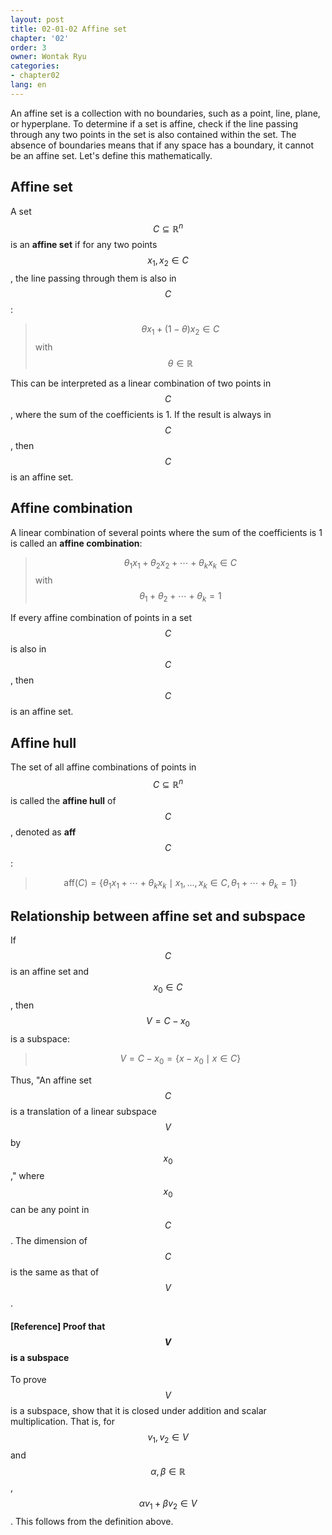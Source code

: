 ```yaml
---
layout: post
title: 02-01-02 Affine set
chapter: '02'
order: 3
owner: Wontak Ryu
categories:
- chapter02
lang: en
---
```


An affine set is a collection with no boundaries, such as a point, line, plane, or hyperplane. To determine if a set is affine, check if the line passing through any two points in the set is also contained within the set. The absence of boundaries means that if any space has a boundary, it cannot be an affine set. Let's define this mathematically.

## Affine set

A set $$C \subseteq \mathbb{R}^n$$ is an **affine set** if for any two points $$x_1, x_2 \in C$$, the line passing through them is also in $$C$$:
> $$\theta x_1 + (1-\theta)x_2 \in C$$ with $$\theta \in \mathbb{R}$$

This can be interpreted as a linear combination of two points in $$C$$, where the sum of the coefficients is 1. If the result is always in $$C$$, then $$C$$ is an affine set.

## Affine combination

A linear combination of several points where the sum of the coefficients is 1 is called an **affine combination**:
> $$\theta_1 x_1 + \theta_2 x_2 + \cdots + \theta_k x_k \in C$$ with $$\theta_1 + \theta_2 + \cdots + \theta_k = 1$$

If every affine combination of points in a set $$C$$ is also in $$C$$, then $$C$$ is an affine set.

## Affine hull

The set of all affine combinations of points in $$C \subseteq \mathbb{R}^n$$ is called the **affine hull** of $$C$$, denoted as **aff** $$C$$:
> $$ \text{aff} (C) = \{ \theta_1 x_1 + \cdots + \theta_k x_k \mid x_1, ..., x_k \in C, \theta_1 + \cdots + \theta_k = 1 \} $$

## Relationship between affine set and subspace

If $$C$$ is an affine set and $$x_0 \in C$$, then $$V = C - x_0$$ is a subspace:
> $$V = C - x_0 =  \{ x - x_0 \mid x \in C \}$$

Thus, "An affine set $$C$$ is a translation of a linear subspace $$V$$ by $$x_0$$," where $$x_0$$ can be any point in $$C$$. The dimension of $$C$$ is the same as that of $$V$$.

#### [Reference] Proof that $$V$$ is a subspace

To prove $$V$$ is a subspace, show that it is closed under addition and scalar multiplication. That is, for $$v_1, v_2 \in V$$ and $$\alpha, \beta \in \mathbb{R}$$, $$\alpha v_1 + \beta v_2 \in V$$. This follows from the definition above.
